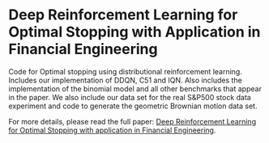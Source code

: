# Deep Reinforcement Learning for Optimal Stopping with Application in Financial Engineering
Code for Optimal stopping using distributional reinforcement learning. Includes our implementation of DDQN, C51 and IQN. Also includes the implementation of the binomial model and all other benchmarks that appear in the paper. We also include our data set for the real S&P500 stock data experiment and code to generate the geometric Brownian motion data set.

For more details, please read the full paper: [Deep Reinforcement Learning for Optimal Stopping
with application in Financial Engineering](https://arxiv.org/pdf/2105.08877.pdf).
